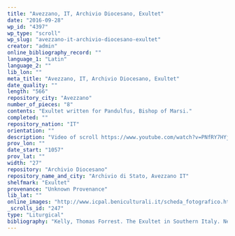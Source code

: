 ```yaml
---
title: "Avezzano, IT, Archivio Diocesano, Exultet"
date: "2016-09-28"
wp_id: "4397"
wp_type: "scroll"
wp_slug: "avezzano-it-archivio-diocesano-exultet"
creator: "admin"
online_bibliography_record: ""
language_1: "Latin"
language_2: ""
lib_lon: ""
meta_title: "Avezzano, IT, Archivio Diocesano, Exultet"
date_quality: ""
length: "566"
repository_city: "Avezzano"
number_of_pieces: "8"
contents: "Exultet written for Pandulfus, Bishop of Marsi."
completed: ""
repository_nation: "IT"
orientation: ""
description: "Video of scroll https://www.youtube.com/watch?v=PNfRY7HYjsY"
prov_lon: ""
date_start: "1057"
prov_lat: ""
width: "27"
repository: "Archivio Diocesano"
repository_name_and_city: "Archivio di Stato, Avezzano IT"
shelfmark: "Exultet"
provenance: "Unknown Provenance"
lib_lat: ""
online_images: "http://www.icpal.beniculturali.it/scheda_fotografico.html?ids_foto=C25E9B70-9A76-4381-8E39-18D05F56C7FD"
_scrolls_id: "247"
type: "Liturgical"
bibliography: "Kelly, Thomas Forrest. The Exultet in Southern Italy. New York: Oxford University Press, 1996<br/> Newton, Francis. The Scriptorium and Library at Monte Cassino, 1058-1105. Cambridge: Cambridge University Press, 1999."
---
```



